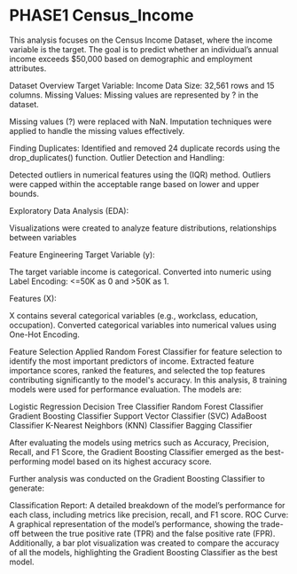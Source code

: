 # PHASE1 Census_Income
This analysis focuses on the Census Income Dataset, where the income variable is the target. The goal is to predict whether an individual’s annual income exceeds $50,000 based on demographic and employment attributes.

Dataset Overview
Target Variable: Income 
Data Size: 32,561 rows and 15 columns.
Missing Values: Missing values are represented by ? in the dataset.

Missing values (?) were replaced with NaN.
Imputation techniques were applied to handle the missing values effectively.

Finding Duplicates:
Identified and removed 24 duplicate records using the drop_duplicates() function.
Outlier Detection and Handling:

Detected outliers in numerical features using the  (IQR) method.
Outliers were capped within the acceptable range based on lower and upper bounds.

Exploratory Data Analysis (EDA):

Visualizations were created to analyze feature distributions, relationships between variables

Feature Engineering
Target Variable (y):

The target variable income is categorical.
Converted into numeric using Label Encoding: <=50K as 0 and >50K as 1.

Features (X):

X contains several categorical variables (e.g., workclass, education, occupation).
Converted categorical variables into numerical values using One-Hot Encoding.

Feature Selection
Applied Random Forest Classifier for feature selection to identify the most important predictors of income.
Extracted feature importance scores, ranked the features, and selected the top features contributing significantly to the model's accuracy.
In this analysis, 8 training models were used for performance evaluation. The models are:

Logistic Regression
Decision Tree Classifier
Random Forest Classifier
Gradient Boosting Classifier
Support Vector Classifier (SVC)
AdaBoost Classifier
K-Nearest Neighbors (KNN) Classifier
Bagging Classifier

After evaluating the models using metrics such as Accuracy, Precision, Recall, and F1 Score, the Gradient Boosting Classifier emerged as the best-performing model based on its highest accuracy score.

Further analysis was conducted on the Gradient Boosting Classifier to generate:

Classification Report: A detailed breakdown of the model’s performance for each class, including metrics like precision, recall, and F1 score.
ROC Curve: A graphical representation of the model’s performance, showing the trade-off between the true positive rate (TPR) and the false positive rate (FPR).
Additionally, a bar plot visualization was created to compare the accuracy of all the models, highlighting the Gradient Boosting Classifier as the best model.
